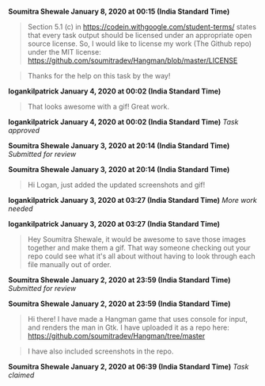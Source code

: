 **Soumitra Shewale January 8, 2020 at 00:15 (India Standard Time)**
> Section 5.1 (c) in https://codein.withgoogle.com/student-terms/ states that every task output should be licensed under an appropriate open source license. So, I would like to license my work (The Github repo) under the MIT license:
> https://github.com/soumitradev/Hangman/blob/master/LICENSE

> Thanks for the help on this task by the way!

**logankilpatrick January 4, 2020 at 00:02 (India Standard Time)**
> That looks awesome with a gif! Great work.

**logankilpatrick January 4, 2020 at 00:02 (India Standard Time)**
_Task approved_

**Soumitra Shewale January 3, 2020 at 20:14 (India Standard Time)**
_Submitted for review_

**Soumitra Shewale January 3, 2020 at 20:14 (India Standard Time)**
> Hi Logan, just added the updated screenshots and gif!

**logankilpatrick January 3, 2020 at 03:27 (India Standard Time)**
_More work needed_

**logankilpatrick January 3, 2020 at 03:27 (India Standard Time)**
> Hey Soumitra Shewale, it would be awesome to save those images together and make them a gif. That way someone checking out your repo could see what it's all about without having to look through each file manually out of order.

**Soumitra Shewale January 2, 2020 at 23:59 (India Standard Time)**
_Submitted for review_

**Soumitra Shewale January 2, 2020 at 23:59 (India Standard Time)**
> Hi there! I have made a Hangman game that uses console for input, and renders the man in Gtk. I have uploaded it as a repo here: https://github.com/soumitradev/Hangman/tree/master

> I have also included screenshots in the repo.

**Soumitra Shewale January 2, 2020 at 06:39 (India Standard Time)**
_Task claimed_